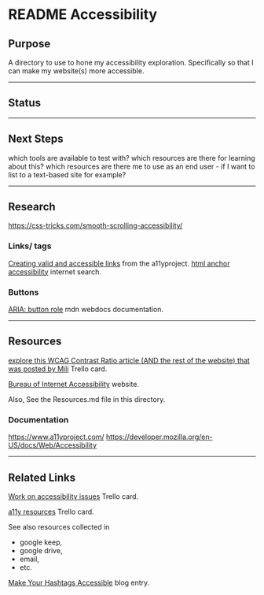 # README Accessibility

## Purpose
A directory to use to hone my accessibility exploration. Specifically so that I can make my website(s) more accessible.

---
## Status

---
## Next Steps

which tools are available to test with?
which resources are there for learning about this?
which resources are there me to use as an end user - if I want to list to a text-based site for example?

---
## Research
https://css-tricks.com/smooth-scrolling-accessibility/

### Links/<a> tags
[Creating valid and accessible links](https://www.a11yproject.com/posts/2019-02-15-creating-valid-and-accessible-links/) from the a11yproject.
[html anchor accessibility](https://www.google.com/search?q=html+anchor+accessibility&oq=html+anchor+accessibility&aqs=chrome..69i57.6984j0j4&sourceid=chrome&ie=UTF-8) internet search.

### Buttons
[ARIA: button role](https://developer.mozilla.org/en-US/docs/Web/Accessibility/ARIA/Roles/button_role) mdn webdocs documentation.

---
## Resources
[explore this WCAG Contrast Ratio article (AND the rest of the website) that was posted by Mili](https://trello.com/c/bgdUXGZM/436-explore-this-article-and-the-rest-of-the-website-that-was-posted-by-mili) Trello card.

[Bureau of Internet Accessibility](https://www.boia.org/) website.

Also, See the Resources.md file in this directory.

### Documentation
https://www.a11yproject.com/
https://developer.mozilla.org/en-US/docs/Web/Accessibility

---
## Related Links
[Work on accessibility issues](https://trello.com/c/QiXs2V0r/164-work-on-accessibility-issues) Trello card.

[a11y resources](https://trello.com/c/nSgl3vaI/437-a11y-resources) Trello card.

See also resources collected in 

* google keep, 
* google drive, 
* email, 
* etc.

[Make Your Hashtags Accessible](https://www.boia.org/blog/make-your-hashtags-accessible) blog entry.